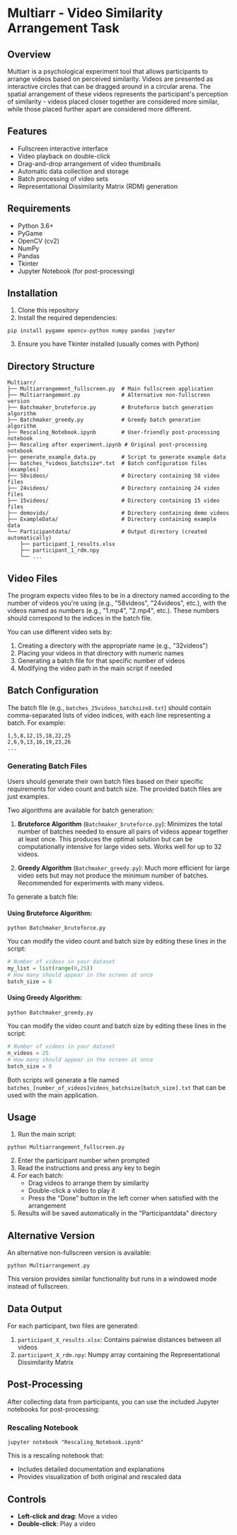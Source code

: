 # Multiarr - Video Similarity Arrangement Task

## Overview
Multiarr is a psychological experiment tool that allows participants to arrange videos based on perceived similarity. Videos are presented as interactive circles that can be dragged around in a circular arena. The spatial arrangement of these videos represents the participant's perception of similarity - videos placed closer together are considered more similar, while those placed further apart are considered more different.

## Features
- Fullscreen interactive interface
- Video playback on double-click
- Drag-and-drop arrangement of video thumbnails
- Automatic data collection and storage
- Batch processing of video sets
- Representational Dissimilarity Matrix (RDM) generation

## Requirements
- Python 3.6+
- PyGame
- OpenCV (cv2)
- NumPy
- Pandas
- Tkinter
- Jupyter Notebook (for post-processing)

## Installation
1. Clone this repository
2. Install the required dependencies:
```
pip install pygame opencv-python numpy pandas jupyter
```
3. Ensure you have Tkinter installed (usually comes with Python)

## Directory Structure
```
Multiarr/
├── Multiarrangement_fullscreen.py  # Main fullscreen application
├── Multiarrangement.py             # Alternative non-fullscreen version
├── Batchmaker_bruteforce.py        # Bruteforce batch generation algorithm
├── Batchmaker_greedy.py            # Greedy batch generation algorithm
├── Rescaling_Notebook.ipynb        # User-friendly post-processing notebook
├── Rescaling after experiment.ipynb # Original post-processing notebook
├── generate_example_data.py        # Script to generate example data
├── batches_*videos_batchsize*.txt  # Batch configuration files (examples)
├── 58videos/                       # Directory containing 58 video files
├── 24videos/                       # Directory containing 24 video files
├── 15videos/                       # Directory containing 15 video files
├── demovids/                       # Directory containing demo videos
├── ExampleData/                    # Directory containing example data
└── Participantdata/                # Output directory (created automatically)
    ├── participant_1_results.xlsx
    ├── participant_1_rdm.npy
    └── ...
```

## Video Files
The program expects video files to be in a directory named according to the number of videos you're using (e.g., "58videos", "24videos", etc.), with the videos named as numbers (e.g., "1.mp4", "2.mp4", etc.). These numbers should correspond to the indices in the batch file.

You can use different video sets by:
1. Creating a directory with the appropriate name (e.g., "32videos")
2. Placing your videos in that directory with numeric names
3. Generating a batch file for that specific number of videos
4. Modifying the video path in the main script if needed

## Batch Configuration
The batch file (e.g., `batches_25videos_batchsize8.txt`) should contain comma-separated lists of video indices, with each line representing a batch. For example:
```
1,5,8,12,15,18,22,25
2,6,9,13,16,19,23,26
...
```

### Generating Batch Files
Users should generate their own batch files based on their specific requirements for video count and batch size. The provided batch files are just examples.

Two algorithms are available for batch generation:

1. **Bruteforce Algorithm** (`Batchmaker_bruteforce.py`): Minimizes the total number of batches needed to ensure all pairs of videos appear together at least once. This produces the optimal solution but can be computationally intensive for large video sets. Works well for up to 32 videos.

2. **Greedy Algorithm** (`Batchmaker_greedy.py`): Much more efficient for large video sets but may not produce the minimum number of batches. Recommended for experiments with many videos.

To generate a batch file:

#### Using Bruteforce Algorithm:
```
python Batchmaker_bruteforce.py
```
You can modify the video count and batch size by editing these lines in the script:
```python
# Number of videos in your dataset
my_list = list(range(0,25))
# How many should appear in the screen at once
batch_size = 8
```

#### Using Greedy Algorithm:
```
python Batchmaker_greedy.py
```
You can modify the video count and batch size by editing these lines in the script:
```python
# Number of videos in your dataset
n_videos = 25
# How many should appear in the screen at once
batch_size = 8
```

Both scripts will generate a file named `batches_[number_of_videos]videos_batchsize[batch_size].txt` that can be used with the main application.

## Usage
1. Run the main script:
```
python Multiarrangement_fullscreen.py
```
2. Enter the participant number when prompted
3. Read the instructions and press any key to begin
4. For each batch:
   - Drag videos to arrange them by similarity
   - Double-click a video to play it
   - Press the "Done" button in the left corner when satisfied with the arrangement
5. Results will be saved automatically in the "Participantdata" directory

## Alternative Version
An alternative non-fullscreen version is available:
```
python Multiarrangement.py
```
This version provides similar functionality but runs in a windowed mode instead of fullscreen.

## Data Output
For each participant, two files are generated:
1. `participant_X_results.xlsx`: Contains pairwise distances between all videos
2. `participant_X_rdm.npy`: Numpy array containing the Representational Dissimilarity Matrix

## Post-Processing
After collecting data from participants, you can use the included Jupyter notebooks for post-processing:

### Rescaling Notebook
```
jupyter notebook "Rescaling_Notebook.ipynb"
```
This is a rescaling notebook that:
- Includes detailed documentation and explanations
- Provides visualization of both original and rescaled data

## Controls
- **Left-click and drag**: Move a video
- **Double-click**: Play a video
